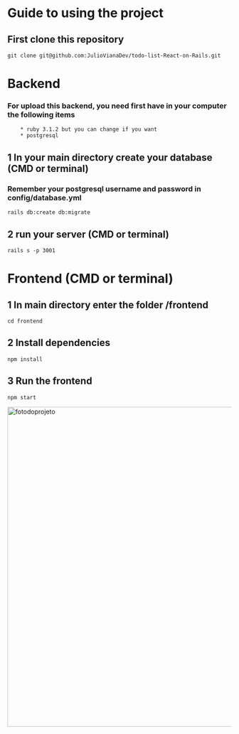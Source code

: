 # Guide to using the project

## First clone this repository

```git clone git@github.com:JulioVianaDev/todo-list-React-on-Rails.git```

# Backend

### For upload this backend, you need first have in your computer the following items

```
    * ruby 3.1.2 but you can change if you want
    * postgresql 
```

## 1 In your main directory create your database (CMD or terminal)

### Remember your postgresql username and password  in config/database.yml

``` rails db:create db:migrate ```

## 2 run your server (CMD or terminal)

``` rails s -p 3001 ```

# Frontend (CMD or terminal)

## 1 In main directory enter the folder /frontend 

``` cd frontend ```

## 2 Install dependencies

``` npm install ```

## 3 Run the frontend 

``` npm start ```

<img src='./imagenReadme/tela.png' alt="fotodoprojeto" width="720">